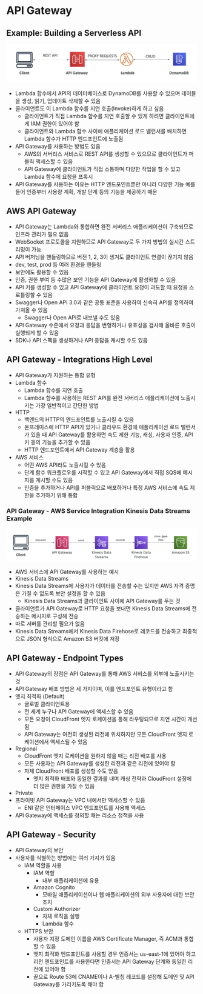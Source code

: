 # API Gateway
## Example: Building a Serverless API

![apg](https://github.com/seungwonbased/TIL/blob/main/AWS/assets/apg1.png)

- Lambda 함수에서 API의 데이터베이스로 DynamoDB를 사용할 수 있으며 테이블을 생성, 읽기, 업데이트 삭제할 수 있음
- 클라이언트도 이 Lambda 함수를 지연 호출(Invoke)하게 하고 싶음
	- 클라이언트가 직접 Lambda 함수를 지연 호출할 수 있게 하려면 클라이언트에게 IAM 권한이 있어야 함
	- 클라이언트와 Lambda 함수 사이에 애플리케이션 로드 밸런서를 배치하면 Lambda 함수가 HTTP 엔드포인트에 노출됨
- API Gateway를 사용하는 방법도 있음
	- AWS의 서버리스 서비스로 REST API를 생성할 수 있으므로 클라이언트가 퍼블릭 액세스할 수 있음
	- API Gateway에 클라이언트가 직접 소통하며 다양한 작업을 할 수 있고 Lambda 함수에 요청을 프록시
- API Gateway를 사용하는 이유는 HTTP 엔드포인트뿐만 아니라 다양한 기능 예를 들어 인증부터 사용량 계획, 개발 단계 등의 기능을 제공하기 때문

## AWS API Gateway

- API Gateway는 Lambda와 통합하면 완전 서버리스 애플리케이션이 구축되므로 인프라 관리가 필요 없음
- WebSocket 프로토콜을 지원하므로 API Gateway로 두 가지 방법의 실시간 스트리밍이 가능
- API 버저닝을 핸들링하므로 버전 1, 2, 3이 생겨도 클라이언트 연결이 끊기지 않음
- dev, test, prod 등 여러 환경을 핸들링
- 보안에도 활용할 수 있음
- 인증, 권한 부여 등 수많은 보안 기능을 API Gateway에 활성화할 수 있음
- API 키를 생성할 수 있고 API Gateway에 클라이언트 요청이 과도할 때 요청을 스로틀링할 수 있음
- Swagger나 Open API 3.0과 같은 공통 표준을 사용하여 신속히 API를 정의하여 가져올 수 있음
	- Swagger나 Open API로 내보낼 수도 있음
- API Gateway 수준에서 요청과 응답을 변형하거나 유효성을 검사해 올바른 호출이 실행되게 할 수 있음
- SDK나 API 스펙을 생성하거나 API 응답을 캐시할 수도 있음

## API Gateway - Integrations High Level

- API Gateway가 지원하는 통합 유형
- Lambda 함수
	- Lambda 함수를 지연 호출
	- Lambda 함수를 사용하는 REST API를 완전 서버리스 애플리케이션에 노출시키는 가장 일반적이고 간단한 방법
- HTTP
	- 백엔드의 HTTP의 엔드포인트를 노출시킬 수 있음
	- 온프레미스에 HTTP API가 있거나 클라우드 환경에 애플리케이션 로드 밸런서가 있을 때 API Gateway를 활용하면 속도 제한 기능, 캐싱, 사용자 인증, API 키 등의 기능을 추가할 수 있음
	- HTTP 엔드포인트에서 API Gateway 계층을 활용
- AWS 서비스
	- 어떤 AWS API라도 노출시킬 수 있음
	- 단계 함수 워크플로우를 시작할 수 있고 API Gateway에서 직접 SQS에 메시지를 게시할 수도 있음
	- 인증을 추가하거나 API를 퍼블릭으로 배포하거나 특정 AWS 서비스에 속도 제한을 추가하기 위해 통합

### API Gateway - AWS Service Integration Kinesis Data Streams Example

![apg](https://github.com/seungwonbased/TIL/blob/main/AWS/assets/apg2.png)

- AWS 서비스에 API Gateway를 사용하는 예시
- Kinesis Data Streams
- Kinesis Data Streams에 사용자가 데이터를 전송할 수는 있지만 AWS 자격 증명은 가질 수 없도록 보안 설정을 할 수 있음
	- Kinesis Data Streams과 클라이언트 사이에 API Gateway를 두는 것
- 클라이언트가 API Gateway로 HTTP 요청을 보내면 Kinesis Data Streams에 전송하는 메시지로 구성해 전송
- 따로 서버를 관리할 필요가 없음
- Kinesis Data Streams에서 Kinesis Data Firehose로 레코드를 전송하고 최종적으로 JSON 형식으로 Amazon S3 버킷에 저장

## API Gateway - Endpoint Types

- API Gateway의 장점은 API Gateway를 통해 AWS 서비스를 외부에 노출시키는 것
- API Gateway 배포 방법은 세 가지이며, 이를 엔드포인트 유형이라고 함
- 엣지 최적화 (Default)
	- 글로벌 클라이언트용
	- 전 세계 누구나 API Gateway에 액세스할 수 있음
	- 모든 요청이 CloudFront 엣지 로케이션을 통해 라우팅되므로 지연 시간이 개선됨
	- API Gateway는 여전히 생성된 리전에 위치하지만 모든 CloudFront 엣지 로케이션에서 액세스될 수 있음
- Regional
	- CloudFront 엣지 로케이션을 원하지 않을 때는 리전 배포를 사용
	- 모든 사용자는 API Gateway를 생성한 리전과 같은 리전에 있어야 함
	- 자체 CloudFront 배포를 생성할 수도 있음
		- 엣지 최적화 배포와 동일한 결과를 내며 캐싱 전략과 CloudFront 설정에 더 많은 권한을 가질 수 있음
- Private
- 프라이빗 API Gateway는 VPC 내에서만 액세스할 수 있음
	- ENI 같은 인터페이스 VPC 엔드포인트를 사용해 액세스
- API Gateway에 액세스를 정의할 때는 리소스 정책을 사용

## API Gateway - Security

- API Gateway의 보안
- 사용자를 식별하는 방법에는 여러 가지가 있음
	- IAM 역할을 사용
		- IAM 역할
			- 내부 애플리케이션에 유용
		- Amazon Cognito
			- 모바일 애플리케이션이나 웹 애플리케이션의 외부 사용자에 대한 보안 조치
		- Custom Authorizer
			- 자체 로직을 실행
			- Lambda 함수
	- HTTPS 보안
		- 사용자 지정 도메인 이름을 AWS Certificate Manager, 즉 ACM과 통합할 수 있음
		- 엣지 최적화 엔드포인트를 사용할 경우 인증서는 us-east-1에 있어야 하고 리전 엔드포인트를 사용한다면 인증서는 API Gateway 단계와 동일한 리전에 있어야 함
		- 끝으로 Route 53에 CNAME이나 A-별칭 레코드를 설정해 도메인 및 API Gateway를 가리키도록 해야 함

